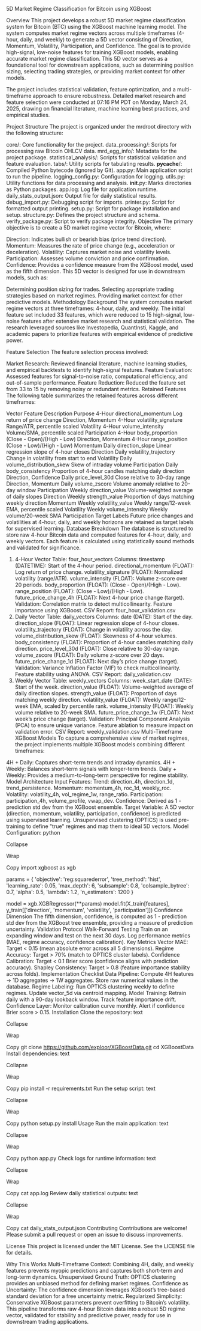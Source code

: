 5D Market Regime Classification for Bitcoin using XGBoost

Overview
This project develops a robust 5D market regime classification system for Bitcoin (BTC) using the XGBoost machine learning model. The system computes market regime vectors across multiple timeframes (4-hour, daily, and weekly) to generate a 5D vector consisting of Direction, Momentum, Volatility, Participation, and Confidence. The goal is to provide high-signal, low-noise features for training XGBoost models, enabling accurate market regime classification. This 5D vector serves as a foundational tool for downstream applications, such as determining position sizing, selecting trading strategies, or providing market context for other models.

The project includes statistical validation, feature optimization, and a multi-timeframe approach to ensure robustness. Detailed market research and feature selection were conducted at 07:16 PM PDT on Monday, March 24, 2025, drawing on financial literature, machine learning best practices, and empirical studies.

Project Structure
The project is organized under the mrdroot directory with the following structure:

core/: Core functionality for the project.
data_processing/: Scripts for processing raw Bitcoin OHLCV data.
mrd_egg_info/: Metadata for the project package.
statistical_analysis/: Scripts for statistical validation and feature evaluation.
tabs/: Utility scripts for tabulating results.
__pycache__/: Compiled Python bytecode (ignored by Git).
app.py: Main application script to run the pipeline.
logging_config.py: Configuration for logging.
utils.py: Utility functions for data processing and analysis.
__init__.py: Marks directories as Python packages.
app.log: Log file for application runtime.
daily_stats_output.json: Output file for daily statistical results.
debug_import.py: Debugging script for imports.
printer.py: Script for formatted output printing.
setup.py: Script for package installation and setup.
structure.py: Defines the project structure and schema.
verify_package.py: Script to verify package integrity.
Objective
The primary objective is to create a 5D market regime vector for Bitcoin, where:

Direction: Indicates bullish or bearish bias (price trend direction).
Momentum: Measures the rate of price change (e.g., acceleration or deceleration).
Volatility: Captures market noise and volatility levels.
Participation: Assesses volume conviction and price confirmation.
Confidence: Provides a confidence measure from the XGBoost model, used as the fifth dimension.
This 5D vector is designed for use in downstream models, such as:

Determining position sizing for trades.
Selecting appropriate trading strategies based on market regimes.
Providing market context for other predictive models.
Methodology
Background
The system computes market regime vectors at three timeframes: 4-hour, daily, and weekly. The initial feature set included 33 features, which were reduced to 15 high-signal, low-noise features after extensive market research and statistical validation. The research leveraged sources like Investopedia, QuantInsti, Kaggle, and academic papers to prioritize features with empirical evidence of predictive power.

Feature Selection
The feature selection process involved:

Market Research: Reviewed financial literature, machine learning studies, and empirical backtests to identify high-signal features.
Feature Evaluation: Assessed features for signal-to-noise ratio, computational efficiency, and out-of-sample performance.
Feature Reduction: Reduced the feature set from 33 to 15 by removing noisy or redundant metrics.
Retained Features
The following table summarizes the retained features across different timeframes:

Vector	Feature	Description	Purpose
4-Hour	directional_momentum	Log return of price change	Direction, Momentum
4-Hour	volatility_signature	Range/ATR, percentile scaled	Volatility
4-Hour	volume_intensity	Volume/SMA, percentile scaled	Participation
4-Hour	body_proportion	(Close - Open)/(High - Low)	Direction, Momentum
4-Hour	range_position	(Close - Low)/(High - Low)	Momentum
Daily	direction_slope	Linear regression slope of 4-hour closes	Direction
Daily	volatility_trajectory	Change in volatility from start to end	Volatility
Daily	volume_distribution_skew	Skew of intraday volume	Participation
Daily	body_consistency	Proportion of 4-hour candles matching daily direction	Direction, Confidence
Daily	price_level_30d	Close relative to 30-day range	Direction, Momentum
Daily	volume_zscore	Volume anomaly relative to 20-day window	Participation
Weekly	direction_value	Volume-weighted average of daily slopes	Direction
Weekly	strength_value	Proportion of days matching weekly direction	Momentum
Weekly	volatility_value	Weekly range/12-week EMA, percentile scaled	Volatility
Weekly	volume_intensity	Weekly volume/20-week SMA	Participation
Target Labels
Future price changes and volatilities at 4-hour, daily, and weekly horizons are retained as target labels for supervised learning.
Database Breakdown
The database is structured to store raw 4-hour Bitcoin data and computed features for 4-hour, daily, and weekly vectors. Each feature is calculated using statistically sound methods and validated for significance.

1. 4-Hour Vector
Table: four_hour_vectors
Columns:
timestamp (DATETIME): Start of the 4-hour period.
directional_momentum (FLOAT): Log return of price change.
volatility_signature (FLOAT): Normalized volatility (range/ATR).
volume_intensity (FLOAT): Volume z-score over 20 periods.
body_proportion (FLOAT): (Close - Open)/(High - Low).
range_position (FLOAT): (Close - Low)/(High - Low).
future_price_change_4h (FLOAT): Next 4-hour price change (target).
Validation:
Correlation matrix to detect multicollinearity.
Feature importance using XGBoost.
CSV Report: four_hour_validation.csv
2. Daily Vector
Table: daily_vectors
Columns:
date (DATE): Start of the day.
direction_slope (FLOAT): Linear regression slope of 4-hour closes.
volatility_trajectory (FLOAT): Change in volatility across the day.
volume_distribution_skew (FLOAT): Skewness of 4-hour volumes.
body_consistency (FLOAT): Proportion of 4-hour candles matching daily direction.
price_level_30d (FLOAT): Close relative to 30-day range.
volume_zscore (FLOAT): Daily volume z-score over 20 days.
future_price_change_1d (FLOAT): Next day’s price change (target).
Validation:
Variance Inflation Factor (VIF) to check multicollinearity.
Feature stability using ANOVA.
CSV Report: daily_validation.csv
3. Weekly Vector
Table: weekly_vectors
Columns:
week_start_date (DATE): Start of the week.
direction_value (FLOAT): Volume-weighted average of daily direction slopes.
strength_value (FLOAT): Proportion of days matching weekly direction.
volatility_value (FLOAT): Weekly range/12-week EMA, scaled by percentile rank.
volume_intensity (FLOAT): Weekly volume relative to 20-week SMA.
future_price_change_1w (FLOAT): Next week’s price change (target).
Validation:
Principal Component Analysis (PCA) to ensure unique variance.
Feature ablation to measure impact on validation error.
CSV Report: weekly_validation.csv
Multi-Timeframe XGBoost Models
To capture a comprehensive view of market regimes, the project implements multiple XGBoost models combining different timeframes:

4H + Daily: Captures short-term trends and intraday dynamics.
4H + Weekly: Balances short-term signals with longer-term trends.
Daily + Weekly: Provides a medium-to-long-term perspective for regime stability.
Model Architecture
Input Features:
Trend: direction_4h, direction_1d, trend_persistence.
Momentum: momentum_4h, roc_1d, weekly_roc.
Volatility: volatility_4h, vol_regime_1w, range_ratio.
Participation: participation_4h, volume_profile, vwap_dev.
Confidence: Derived as 1 - prediction std dev from the XGBoost ensemble.
Target Variable:
A 5D vector (direction, momentum, volatility, participation, confidence) is predicted using supervised learning.
Unsupervised clustering (OPTICS) is used pre-training to define "true" regimes and map them to ideal 5D vectors.
Model Configuration:
python

Collapse

Wrap

Copy
import xgboost as xgb

params = {
    'objective': 'reg:squarederror',
    'tree_method': 'hist',
    'learning_rate': 0.05,
    'max_depth': 6,
    'subsample': 0.8,
    'colsample_bytree': 0.7,
    'alpha': 0.5,
    'lambda': 1.2,
    'n_estimators': 1200
}

model = xgb.XGBRegressor(**params)
model.fit(X_train[features], y_train[['direction', 'momentum', 'volatility', 'participation']])
Confidence Dimension
The fifth dimension, confidence, is computed as 1 - prediction std dev from the XGBoost tree ensemble, providing a measure of prediction uncertainty.
Validation Protocol
Walk-Forward Testing
Train on an expanding window and test on the next 30 days.
Log performance metrics (MAE, regime accuracy, confidence calibration).
Key Metrics
Vector MAE: Target < 0.15 (mean absolute error across all 5 dimensions).
Regime Accuracy: Target > 70% (match to OPTICS cluster labels).
Confidence Calibration: Target < 0.1 Brier score (confidence aligns with prediction accuracy).
Shapley Consistency: Target > 0.8 (feature importance stability across folds).
Implementation Checklist
Data Pipeline:
Compute 4H features → 1D aggregates → 1W aggregates.
Store raw numerical values in the database.
Regime Labeling:
Run OPTICS clustering weekly to define regimes.
Update vector_5d via centroid mapping.
Model Training:
Retrain daily with a 90-day lookback window.
Track feature importance drift.
Confidence Layer:
Monitor calibration curve monthly.
Alert if confidence Brier score > 0.15.
Installation
Clone the repository:
text

Collapse

Wrap

Copy
git clone https://github.com/exploor/XGBoostData.git
cd XGBoostData
Install dependencies:
text

Collapse

Wrap

Copy
pip install -r requirements.txt
Run the setup script:
text

Collapse

Wrap

Copy
python setup.py install
Usage
Run the main application:
text

Collapse

Wrap

Copy
python app.py
Check logs for runtime information:
text

Collapse

Wrap

Copy
cat app.log
Review daily statistical outputs:
text

Collapse

Wrap

Copy
cat daily_stats_output.json
Contributing
Contributions are welcome! Please submit a pull request or open an issue to discuss improvements.

License
This project is licensed under the MIT License. See the LICENSE file for details.

Why This Works
Multi-Timeframe Context: Combining 4H, daily, and weekly features prevents myopic predictions and captures both short-term and long-term dynamics.
Unsupervised Ground Truth: OPTICS clustering provides an unbiased method for defining market regimes.
Confidence as Uncertainty: The confidence dimension leverages XGBoost’s tree-based standard deviation for a free uncertainty metric.
Regularized Simplicity: Conservative XGBoost parameters prevent overfitting to Bitcoin’s volatility.
This pipeline transforms raw 4-hour Bitcoin data into a robust 5D regime vector, validated for stability and predictive power, ready for use in downstream trading applications.
